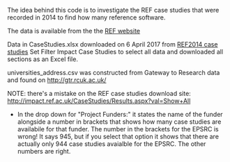The idea behind this code is to investigate the REF case studies that were recorded in 2014 to find how many reference software.

The data is available from the the [REF website](http://impact.ref.ac.uk/CaseStudies/Results.aspx?val=Show%20All#)

Data in CaseStudies.xlsx downloaded on 6 April 2017 from [REF2014 case studies](http://impact.ref.ac.uk/CaseStudies/Results.aspx?val=Show%20All#)
Set Filter Impact Case Studies to select all data and downloaded all sections as an Excel file.


universities_address.csv was constructed from Gateway to Research data and found on http://gtr.rcuk.ac.uk/



NOTE: there's a mistake on the REF case studies download site: http://impact.ref.ac.uk/CaseStudies/Results.aspx?val=Show+All
 - In the drop down for "Project Funders:" it states the name of the funder alongside a number in brackets that shows how many case studies are 
 availabile for that funder. The number in the brackets for the EPSRC is wrong! It says 945, but if you select that option it shows
 that there are actually only 944 case studies avaialble for the EPSRC. The other numbers are right.
